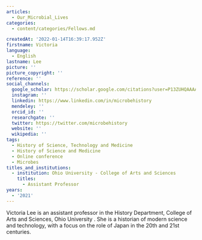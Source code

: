 ```yaml
---
articles:
  - Our_Microbial_Lives
categories:
  - content/categories/Fellows.md

createdAt: '2022-01-14T16:39:17.952Z'
firstname: Victoria
language:
  - English
lastname: Lee
picture: ''
picture_copyright: ''
reference: ''
social_channels:
  google_scholar: https://scholar.google.com/citations?user=P13ZUHQAAAAJ&hl=en
  instagram: ''
  linkedin: https://www.linkedin.com/in/microbehistory
  mendeley: ''
  orcid_id: ''
  researchgate: ''
  twitter: https://twitter.com/microbehistory
  website: ''
  wikipedia: ''
tags:
  - History of Science, Technology and Medicine
  - History of Science and Medicine
  - Online conference
  - Microbes
titles_and_institutions:
  - institution: Ohio University - College of Arts and Sciences
    titles:
      - Assistant Professor
years:
  - '2021'
---
```


Victoria Lee is an assistant professor in the History Department, College of Arts and Sciences, Ohio University . She is a historian of modern science and technology, with a focus on the role of Japan in the 20th and 21st centuries.
